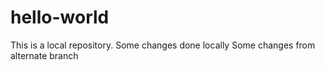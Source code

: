 # hello-world
This is a local repository. Some changes done locally
Some changes from alternate branch